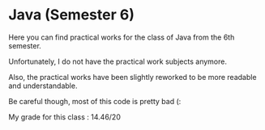 # Java (Semester 6)

Here you can find practical works for the class of Java from the 6th semester.

Unfortunately, I do not have the practical work subjects anymore.

Also, the practical works have been slightly reworked to be more readable and understandable.

Be careful though, most of this code is pretty bad (:

My grade for this class : 14.46/20